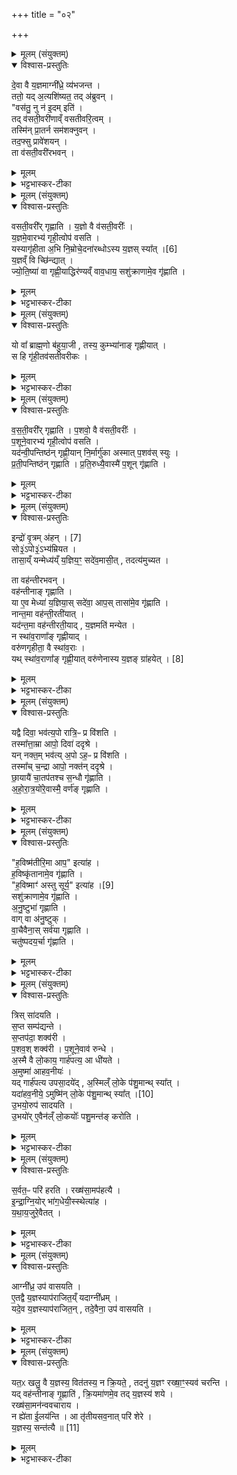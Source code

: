 +++
title = "०२"

+++

<details><summary>मूलम् (संयुक्तम्)</summary>

दे॒वा वै य॒ज्ञमाग्नी᳚ध्रे॒ व्य॑भजन्त॒ ततो॒ यद॒त्यशि॑ष्यत॒ तद॑ब्रुव॒न्वस॑तु॒ नु न॑ इ॒दमिति॒ तद्व॑सती॒वरी॑णाव्ँवसतीवरि॒त्वन्तस्मि॑न्प्रा॒तर्न सम॑शक्नुव॒न्तद॒फ्सु प्रावे॑शय॒न्ता व॑सती॒वरी॑रभवन्
</details>

<details open><summary>विश्वास-प्रस्तुतिः</summary>

दे॒वा वै य॒ज्ञमाग्नी᳚ध्रे॒ व्य॑भजन्त ।  
ततो॒ यद् अ॒त्यशि॑ष्यत॒ तद् अ॑ब्रुवन् ।  
"वस॑तु॒ नु न॑ इ॒दम् इति॑ ।  
तद् व॑सती॒वरी॑णाव्ँ वसतीवरि॒त्वम् ।  
तस्मि॑न् प्रा॒तर्न सम॑शक्नुवन् ।  
तद॒फ्सु प्रावे॑शयन् ।  
ता व॑सती॒वरी॑रभवन् ।  
</details>

<details><summary>मूलम्</summary>

दे॒वा वै य॒ज्ञमाग्नी᳚ध्रे॒ व्य॑भजन्त ।  
ततो॒ यद् अ॒त्यशि॑ष्यत॒ तद् अ॑ब्रुवन् ।  
"वस॑तु॒ नु न॑ इ॒दम् इति॑ ।  
तद् व॑सती॒वरी॑णाव्ँ वसतीवरि॒त्वम् ।  
तस्मि॑न् प्रा॒तर्न सम॑शक्नुवन् ।  
तद॒फ्सु प्रावे॑शयन् ।  
ता व॑सती॒वरी॑रभवन् ।  
</details>

<details><summary>भट्टभास्कर-टीका</summary>

1देवा वा इत्यादि ॥ देवा एव यज्ञमाग्नीध्रे व्यभजन्त विभज्य गृहीतवन्तः । ततो विभक्ताद्यदत्यशिष्यत विभक्तशेषं यदतिरिक्तमासीत् तदब्रुवन् देवाः । नन्विदमपि नोस्माकमेव सर्वेषां साधारणं वसतु । इदमपि श्वः प्रातर्विभक्तारस्स्म इति । तस्माद्वसतीवरीणामपां वसतविरित्वम्, वसतीवरीरूपेण विभक्तशेषस्स्थित इति दर्शयति । वस्तन्वसति[वसनं वसतिः?] तद्वत्यो वसतीवर्यः साधारण्येन गृहीत्वा स्थिताः आपः । 'छन्दसीवनिपौ' इति वनिप्प्रत्ययः, 'वनोरच' इति ङीब्रेफौ, 'अन्येषामपि दृश्यते' इति दीर्घत्वम् । 'कृदिकारादक्तिनः' इति ङीषन्तो वा वसतीशब्दः, व्यत्ययेन वनिप उदात्तत्वम् । वनिर्वा प्रत्ययान्तरम् । तस्मिन्विभक्तशेषे श्वः प्रातः न समशक्नुवन् संविभक्तुं शक्ता नासन् । तदविभागयोग्यं मन्यमानाः देवाः अप्सु प्रावेशयन् क्वाप्युपयोक्ष्यते इति अप्सु निहितवन्तः । यद्बा - किमनेनेत्यप्सु प्राक्षिपन् ता वसतीवर्यो नामाभवन् । 'वा छन्दसि' इति पूर्वसवर्णदीर्घत्वम् ॥
</details>

<details><summary>मूलम् (संयुक्तम्)</summary>

वसती॒वरी᳚र्गृह्णाति य॒ज्ञो वै व॑सती॒वरी᳚र्य॒ज्ञमे॒वारभ्य॑ गृही॒त्वोप॑ वसति॒ यस्यागृ॑हीता अ॒भि नि॒म्रोचे॒दना॑रब्धोऽस्य य॒ज्ञस्स्या᳚त् [6]  
य॒ज्ञव्ँवि च्छि॑न्द्याज्ज्योति॒ष्या॑ वा गृह्णी॒याद्धिर॑ण्यव्ँवाव॒धाय॒ सशु॑क्राणामे॒व गृ॑ह्णाति॒
</details>

<details open><summary>विश्वास-प्रस्तुतिः</summary>

वसती॒वरी᳚र् गृह्णाति ।
य॒ज्ञो वै व॑सती॒वरीः᳚ ।  
य॒ज्ञमे॒वारभ्य॑ गृही॒त्वोप॑ वसति ।  
यस्यागृ॑हीता अ॒भि नि॒म्रोचे॒दना॑रब्धोऽस्य य॒ज्ञस् स्या᳚त् ।[6]  
य॒ज्ञव्ँ वि च्छि॑न्द्यात् ।  
ज्यो॒ति॒ष्या॑ वा गृह्णी॒याद्धिर॑ण्यव्ँ वाव॒धाय॒ सशु॑क्राणामे॒व गृ॑ह्णाति ।  
</details>

<details><summary>मूलम्</summary>

वसती॒वरी᳚र् गृह्णाति ।
य॒ज्ञो वै व॑सती॒वरीः᳚ ।  
य॒ज्ञमे॒वारभ्य॑ गृही॒त्वोप॑ वसति ।  
यस्यागृ॑हीता अ॒भि नि॒म्रोचे॒दना॑रब्धोऽस्य य॒ज्ञस् स्या᳚त् ।[6]  
य॒ज्ञव्ँ वि च्छि॑न्द्यात् ।  
ज्यो॒ति॒ष्या॑ वा गृह्णी॒याद्धिर॑ण्यव्ँ वाव॒धाय॒ सशु॑क्राणामे॒व गृ॑ह्णाति ।  
</details>

<details><summary>भट्टभास्कर-टीका</summary>

2वसतीवरीर्गृह्णातीति विधिः ॥ यज्ञो वा इति । यज्ञशेषस्य तद्रूपेण विततत्वात् । तस्माद्वसतीवरीर्गृहीत्वा य उपवसति यज्ञमेवारभ्य प्रस्तुत्य वसति । यद्वा - यज्ञं गृहीत्वा धारयित्वैव यज्ञमुपवसति । अग्निसमीपे वास उपवासः । यस्येत्यादि । अगृहीता वसतीवरीरभिलक्ष्य निम्रोचेत् अस्तमियात् सूर्यो यस्य यज्ञोनारब्धः स्यात् अप्रस्तुत एव भवेत् पूर्वेद्युः । ततः श्वः उत्तरेद्युः यज्ञं विच्छिन्द्यात् । ज्योतिष्या वा इत्यादि । उल्कया द्योतयित्वा ज्योतिष्मतीर्गृह्णीयात् । मत्वर्थीयो यत्, 'तत्र साधुः' इति वा । केचिदाहुः - 'उपयाम' इत्यनया ऋचा गृह्णीयादिति । तत्र ज्योतिष्मत्या ऋचा ग्राह्याः ज्योतिष्याः । हिरण्यं वा कुम्भेऽवधाय गृह्णीयात् । एवमुभयस्मिन्नपि पक्षे सशुक्राणामेव सादित्यानामेव गृहीता भवन्ति ॥
</details>

<details><summary>मूलम् (संयुक्तम्)</summary>

यो वा᳚ ब्राह्म॒णो ब॑हुया॒जी तस्य॒ कुम्भ्या॑नाङ्गृह्णीया॒थ्स हि गृ॑ही॒तव॑सतीवरीको
</details>

<details open><summary>विश्वास-प्रस्तुतिः</summary>

यो वा᳚ ब्राह्म॒णो ब॑हुया॒जी , तस्य॒ कुम्भ्या॑नाङ् गृह्णीयात् ।  
स हि गृ॑ही॒तव॑सतीवरीकः ।   
</details>

<details><summary>मूलम्</summary>

यो वा᳚ ब्राह्म॒णो ब॑हुया॒जी , तस्य॒ कुम्भ्या॑नाङ् गृह्णीयात् ।  
स हि गृ॑ही॒तव॑सतीवरीकः ।   
</details>

<details><summary>भट्टभास्कर-टीका</summary>

3यो वेति ॥ बहुयाजी सोमयाजी तस्य कुम्भ्याः तदीयगृहकुम्भस्थिताः । तस्य गृहीतवसतीवरीकत्वात् तत्संबन्धिन्यस्सर्वा अप्यापो वसतीवरीतुल्या भवन्तीति ॥
</details>

<details><summary>मूलम् (संयुक्तम्)</summary>

वसती॒वरी᳚र्गृह्णाति प॒शवो॒ वै व॑सती॒वरीः᳚ प॒शूने॒वारभ्य॑ गृही॒त्वोप॑ वसति॒ यद॑न्वी॒पन्तिष्ठ॑न्गृह्णी॒यान्नि॒र्मार्गु॑का अस्मात्प॒शव॑स्स्युᳶ प्रती॒पन्तिष्ठ॑न्गृह्णाति प्रति॒रुध्यै॒वास्मै॑ प॒शून्गृ॑ह्णा॒ति
</details>

<details open><summary>विश्वास-प्रस्तुतिः</summary>

व॒स॒ती॒वरी᳚र् गृह्णाति ।
प॒शवो॒ वै व॑सती॒वरीः᳚ ।  
प॒शूने॒वारभ्य॑ गृही॒त्वोप॑ वसति ।  
यद॑न्वी॒पन्तिष्ठ॑न् गृह्णी॒यान् नि॒र्मार्गु॑का अस्मात् प॒शव॑स् स्युः ।  
प्र॒ती॒पन्तिष्ठ॑न् गृह्णाति ।
प्र॒ति॒रुध्यै॒वास्मै॑ प॒शून् गृ॑ह्णाति ।
</details>

<details><summary>मूलम्</summary>

व॒स॒ती॒वरी᳚र् गृह्णाति ।
प॒शवो॒ वै व॑सती॒वरीः᳚ ।  
प॒शूने॒वारभ्य॑ गृही॒त्वोप॑ वसति ।  
यद॑न्वी॒पन्तिष्ठ॑न् गृह्णी॒यान् नि॒र्मार्गु॑का अस्मात् प॒शव॑स् स्युः ।  
प्र॒ती॒पन्तिष्ठ॑न् गृह्णाति ।
प्र॒ति॒रुध्यै॒वास्मै॑ प॒शून् गृ॑ह्णाति ।
</details>

<details><summary>भट्टभास्कर-टीका</summary>

4वसतीवरीरिति ॥ द्वितीयं विदधाति गुणान्तरमभिधास्यामीति । पशवो वा इति । तद्धेतुत्वात्ताच्छब्द्यम् । यदन्वीपमिति अन्वीपमनुगतस्रोतस्कं तिष्ठन् यत् गृह्णीयात् । यद्वा - अन्वीपं गृह्णीयात् कुम्भेन वा आत्मना वा अनुस्रोतसमवस्थितेन । अनुगता आपोनेनेति 'ऋक्पूः' इति समासान्तः, 'द्व्यन्तरुपसर्गेभ्योप ईत्' । निर्मार्गुकाः विनाशनशीलाः पशवोस्मात्स्युः । मार्ग अन्वेषणे, छान्दस उकञ्। यद्वा - निर्गमनशीलाः, गमेः 'लषपत' इत्यादिना उकञ्, वर्णव्यत्ययो रेफोपजनश्च । प्रतीपमिति । प्रतिस्रोतसं तिष्ठन् तादृशेन कुम्भेन गृह्णीयात् । पूर्ववदीत्वम् । प्रतिरुध्येत्यादि । गतम् ॥
</details>

<details><summary>मूलम् (संयुक्तम्)</summary>

इन्द्रः॑ [7]  
वृ॒त्रम॑ह॒न्थ्सो३॒॑ऽपो३॒॑ऽभ्य॑म्रियत॒ तासा॒य्ँयन्मेध्य॑य्ँय॒ज्ञिय॒ꣳ॒ सदे॑व॒मासी॒त्तदत्य॑मुच्यत॒ ता वह॑न्तीरभव॒न्वह॑न्तीनाङ्गृह्णाति॒ या ए॒व मेध्या॑ य॒ज्ञिया॒स्सदे॑वा॒ आप॒स्तासा॑मे॒व गृ॑ह्णाति॒ नान्त॒मा वह॑न्ती॒रती॑या॒द्यद॑न्त॒मा वह॑न्तीरती॒याद्य॒ज्ञमति॑ मन्येत॒ न स्था॑व॒राणा᳚ङ्गृह्णीया॒द्वरु॑णगृहीता॒ वै स्था॑व॒रा यथ्स्था॑व॒राणा᳚ङ्गृह्णी॒यात् [8]  
वरु॑णेनास्य य॒ज्ञङ्ग्रा॑हये॒द्
</details>

<details open><summary>विश्वास-प्रस्तुतिः</summary>

इन्द्रो॑ वृ॒त्रम् अ॑हन् । [7]   
सो३॒॑ऽपो३॒॑ऽभ्य॑म्रियत ।  
तासा॒य्ँ यन्मेध्य॑य्ँ य॒ज्ञिय॒ꣳ॒ सदे॑व॒मासी॒त् , तदत्य॑मुच्यत ।

ता वह॑न्तीरभवन् ।  
वह॑न्तीनाङ् गृह्णाति ।  
या ए॒व मेध्या॑ य॒ज्ञिया॒स् सदे॑वा॒ आप॒स् तासा॑मे॒व गृ॑ह्णाति ।  
नान्त॒मा वह॑न्ती॒रती॑यात् ।  
यद॑न्त॒मा वह॑न्तीरती॒याद् , य॒ज्ञमति॑ मन्येत ।  
न स्था॑व॒राणा᳚ङ् गृह्णीयाद् ।  
वरु॑णगृहीता॒ वै स्था॑व॒राः ।  
यथ् स्था॑व॒राणा᳚ङ् गृह्णी॒यात् वरु॑णेनास्य य॒ज्ञङ् ग्रा॑हयेत् । [8]  
</details>

<details><summary>मूलम्</summary>

इन्द्रो॑ वृ॒त्रम् अ॑हन् । [7]   
सो३॒॑ऽपो३॒॑ऽभ्य॑म्रियत ।  
तासा॒य्ँ यन्मेध्य॑य्ँ य॒ज्ञिय॒ꣳ॒ सदे॑व॒मासी॒त् , तदत्य॑मुच्यत ।

ता वह॑न्तीरभवन् ।  
वह॑न्तीनाङ् गृह्णाति ।  
या ए॒व मेध्या॑ य॒ज्ञिया॒स् सदे॑वा॒ आप॒स् तासा॑मे॒व गृ॑ह्णाति ।  
नान्त॒मा वह॑न्ती॒रती॑यात् ।  
यद॑न्त॒मा वह॑न्तीरती॒याद् , य॒ज्ञमति॑ मन्येत ।  
न स्था॑व॒राणा᳚ङ् गृह्णीयाद् ।  
वरु॑णगृहीता॒ वै स्था॑व॒राः ।  
यथ् स्था॑व॒राणा᳚ङ् गृह्णी॒यात् वरु॑णेनास्य य॒ज्ञङ् ग्रा॑हयेत् । [8]  
</details>

<details><summary>भट्टभास्कर-टीका</summary>

5इन्द्र इत्यादि ॥ व्याख्यातम् । तासामित्यादि । तासामपां संबन्धि यन्मेध्यादिलक्षणं रूपं तदत्यमुच्यत अतीत्यापो बहिस्स्वयमेवामुच्यत वेगेन मुक्तमभवत् । कर्मकर्तर्यात्मनेपदम् । ता वहन्तीरिति । ततः प्रभृत्यापो वहन्त्योभवन् । तस्माद्वहन्तीनामेव गृह्णाति । मेध्यादिलक्षणा एव गृहीता भवन्ति । नान्तमा इत्यादि । अन्तमा अन्तिकतमा आपो वहन्तरितीयात् अतिक्रम्य नेयात् । 'तमे तादेश्च' इति तादिलोपः । यदि ता अतीयात् यज्ञमेवातिमन्येत, वहन्तीनां मेध्यादिरूपवत्त्वात् । स्थावराः स्थानशीलाः ग्राह्याः तटाकादिस्थाः सरित्स्वपि । 'स्थेशभास' इति वरच् । वरुणगृहीता इति । वरुणेन गृहीता इति निरुद्धत्वात् । 'तृतीया कर्मणि' इति पूर्वपदप्रकृतिस्वरत्वम् । यदित्यादि । गतम् ॥
</details>

<details><summary>मूलम् (संयुक्तम्)</summary>

यद्वै दिवा॒ भव॑त्य॒पो रात्रि॒ᳶ प्र वि॑शति॒ तस्मा᳚त्ता॒म्रा आपो॒ दिवा॑ ददृश्रे॒ यन्नक्त॒म्भव॑त्य॒पोऽह॒ᳶ प्र वि॑शति॒ तस्मा᳚च्च॒न्द्रा आपो॒ नक्त॑न्ददृश्रे छा॒यायै॑ चा॒तप॑तश्च स॒न्धौ गृ॑ह्णात्यहोरा॒त्रयो॑रे॒वास्मै॒ वर्ण॑ङ्गृह्णाति
</details>

<details open><summary>विश्वास-प्रस्तुतिः</summary>

यद्वै दिवा॒ भव॑त्य॒पो रात्रि॒ᳶ प्र वि॑शति ।  
तस्मा᳚त्ता॒म्रा आपो॒ दिवा॑ ददृश्रे ।  
यन् नक्त॒म् भव॑त्य् अ॒पो ऽह॒ᳶ प्र वि॑शति ।  
तस्मा᳚च् च॒न्द्रा आपो॒ नक्त॑न् ददृश्रे ।  
छा॒यायै॑ चा॒तप॑तश्च स॒न्धौ गृ॑ह्णाति ।  
अ॒हो॒रा॒त्र॒यो॑रे॒वास्मै॒ वर्ण॑ङ् गृह्णाति ।  
</details>

<details><summary>मूलम्</summary>

यद्वै दिवा॒ भव॑त्य॒पो रात्रि॒ᳶ प्र वि॑शति ।  
तस्मा᳚त्ता॒म्रा आपो॒ दिवा॑ ददृश्रे ।  
यन् नक्त॒म् भव॑त्य् अ॒पो ऽह॒ᳶ प्र वि॑शति ।  
तस्मा᳚च् च॒न्द्रा आपो॒ नक्त॑न् ददृश्रे ।  
छा॒यायै॑ चा॒तप॑तश्च स॒न्धौ गृ॑ह्णाति ।  
अ॒हो॒रा॒त्र॒यो॑रे॒वास्मै॒ वर्ण॑ङ् गृह्णाति ।  
</details>

<details><summary>भट्टभास्कर-टीका</summary>

6यद्वा इत्यादि ॥ यदा दिवसः प्रवर्तते तदा रात्रिरपः प्रविशति, तस्माद्दिवा आपस्ताम्रा ईषद्रक्ताः दृश्यन्ते शुक्लकृष्णप्रभवत्वात्ताम्रस्य । कर्मणि छान्दसो लिट्, 'इरयोरे' इति रे आदेशः । नक्तमह्नः प्रवेशात् चन्द्राश्शुक्ला आपो दृश्यन्ते । तस्माच्छायातपसन्धौ ग्रहणात् अहोरात्रयोरेव वर्णग्रहणात् उभयानुग्रहलाभः ॥
</details>

<details><summary>मूलम् (संयुक्तम्)</summary>

ह॒विष्म॑तीरि॒मा आप॒ इत्या॑ह ह॒विष्कृ॑तानामे॒व गृ॑ह्णाति ह॒विष्माꣳ॑ अस्तु [9]  
सूर्य॒ इत्या॑ह॒ सशु॑क्राणामे॒व गृ॑ह्णात्यनु॒ष्टुभा॑ गृह्णाति॒ वाग्वा अ॑नु॒ष्टुग्वा॒चैवैना॒स्सर्व॑या गृह्णाति॒ चतु॑ष्पदय॒र्चा गृ॑ह्णाति॒
</details>

<details open><summary>विश्वास-प्रस्तुतिः</summary>

"ह॒विष्म॑तीरि॒मा आप॒" इत्या॑ह ।  
ह॒विष्कृ॑तानामे॒व गृ॑ह्णाति ।  
"ह॒विष्माꣳ॑ अस्तु सूर्य॒" इत्या॑ह ।[9]  
सशु॑क्राणामे॒व गृ॑ह्णाति ।  
अ॒नु॒ष्टुभा॑ गृह्णाति ।  
वाग् वा अ॑नु॒ष्टुक् ।  
वा॒चैवैना॒स् सर्व॑या गृह्णाति ।  
चतु॑ष्पदय॒र्चा गृ॑ह्णाति ।  
</details>

<details><summary>मूलम्</summary>

"ह॒विष्म॑तीरि॒मा आप॒" इत्या॑ह ।  
ह॒विष्कृ॑तानामे॒व गृ॑ह्णाति ।  
"ह॒विष्माꣳ॑ अस्तु सूर्य॒" इत्या॑ह ।[9]  
सशु॑क्राणामे॒व गृ॑ह्णाति ।  
अ॒नु॒ष्टुभा॑ गृह्णाति ।  
वाग् वा अ॑नु॒ष्टुक् ।  
वा॒चैवैना॒स् सर्व॑या गृह्णाति ।  
चतु॑ष्पदय॒र्चा गृ॑ह्णाति ।  
</details>

<details><summary>भट्टभास्कर-टीका</summary>

7"हविष्मतीः' इति ग्रहणमन्त्रः ॥ हविष्कृतानामिति । कृतं हविस्स्वरूपं हविष्ट्वं यासामिति । बहुव्रीहौ निष्ठायाः पूर्वनिपाते 'जातिकालसुखादिम्यः परवचनम्' इति परनिपातः । यद्वा - हविष्ट्वेन संस्कृताः हविष्कृताः । 'तृतीया कर्मणि' इति पूर्वपदप्रकृतिस्वरत्वम् । सशुक्राणामित्यादि । सज्योतिषां सादित्यानाम् । अनुष्टुभेति । 'हविष्मतीः' इत्यनया । छन्दस्तुतिरियं, सर्वस्य वाङ्मयस्यानुष्टुभत्वात् तेनैव गृहीता भवन्ति । चतुष्पदयेति । 'संख्यासुपर्वूस्य' इति लोपस्समासान्तः, 'टाबृचि, इति टाप्, ' पादः पत्' इति पद्वावः ॥
</details>

<details><summary>मूलम् (संयुक्तम्)</summary>

त्रिस्सा॑दयति स॒प्त सम्प॑द्यन्ते स॒प्तप॑दा॒ शक्व॑री प॒शव॒श्शक्व॑री प॒शूने॒वाव॑ रुन्द्धे॒ऽस्मै वै लो॒काय॒ गार्ह॑पत्य॒ आ धी॑यते॒ऽमुष्मा॑ आहव॒नीयो॒ यद्गार्ह॑पत्य उपसा॒दये॑द॒स्मिल्ँ लो॒के प॑शु॒मान्थ्स्या॒द्यदा॑हव॒नीये॒ऽमुष्मि॑न्न् [10]  
लो॒के प॑शु॒मान्थ्स्या॑दु॒भयो॒रुप॑ सादयत्यु॒भयो॑रे॒वैन॑ल्ँलो॒कयोः᳚ पशु॒मन्त॑ङ्करोति
</details>

<details open><summary>विश्वास-प्रस्तुतिः</summary>

त्रिस् सा॑दयति ।  
स॒प्त सम्प॑द्यन्ते ।  
स॒प्तप॑दा॒ शक्व॑री ।  
प॒शव॒श् शक्व॑री । प॒शूने॒वाव॑ रुन्धे ।  
अ॒स्मै वै लो॒काय॒ गार्ह॑पत्य॒ आ धी॑यते ।  
अ॒मुष्मा॑ आहव॒नीयः॑ ।  
यद् गार्ह॑पत्य उपसा॒दये॑द् , अ॒स्मिल्ँ लो॒के प॑शु॒मान्थ् स्या᳚त्  ।  
यदा॑हव॒नीये॒ ऽमुष्मि॑न् लो॒के प॑शु॒मान्थ् स्या᳚त् ।[10]  
उ॒भयो॒रुप॑ सादयति ।  
उ॒भयो॑र् ए॒वैन॑ल्ँ लो॒कयोः᳚ पशु॒मन्त॑ङ् करोति ।
</details>

<details><summary>मूलम्</summary>

त्रिस् सा॑दयति ।  
स॒प्त सम्प॑द्यन्ते ।  
स॒प्तप॑दा॒ शक्व॑री ।  
प॒शव॒श् शक्व॑री । प॒शूने॒वाव॑ रुन्धे ।  
अ॒स्मै वै लो॒काय॒ गार्ह॑पत्य॒ आ धी॑यते ।  
अ॒मुष्मा॑ आहव॒नीयः॑ ।  
यद् गार्ह॑पत्य उपसा॒दये॑द् , अ॒स्मिल्ँ लो॒के प॑शु॒मान्थ् स्या᳚त्  ।  
यदा॑हव॒नीये॒ ऽमुष्मि॑न् लो॒के प॑शु॒मान्थ् स्या᳚त् ।[10]  
उ॒भयो॒रुप॑ सादयति ।  
उ॒भयो॑र् ए॒वैन॑ल्ँ लो॒कयोः᳚ पशु॒मन्त॑ङ् करोति ।
</details>

<details><summary>भट्टभास्कर-टीका</summary>

8त्रिरिति ॥ उभयोरुपसादयतीति विधास्यति । तत्राहवनीयमभितो द्विस्सादयति । सकृज्जधनेन गार्हपत्यम् । सप्तेत्यादि । गतम् । पशुहेतुत्वात्ताच्छब्द्यं शक्वर्याः अस्मा इत्यादि । गतम् । गार्हपत्य इति । औपश्लेषिके अधिकरणे सप्तमी । उभयोरित्यादि । गतम्8 ॥
</details>

<details><summary>मूलम् (संयुक्तम्)</summary>

स॒र्वत॒ᳶ परि॑ हरति॒ रख्ष॑सा॒मप॑हत्या इन्द्राग्नि॒योर्भा॑ग॒धेयी॒स्स्थेत्या॑ह यथाय॒जुरे॒वैतद
</details>

<details open><summary>विश्वास-प्रस्तुतिः</summary>

स॒र्वत॒ᳶ परि॑ हरति ।
रख्ष॑सा॒मप॑हत्यै ।  
इ॒न्द्रा॒ग्नि॒योर् भा॑ग॒धेयी॒स्स्थेत्या॑ह ।  
य॒था॒य॒जुरे॒वैतत् ।  
</details>

<details><summary>मूलम्</summary>

स॒र्वत॒ᳶ परि॑ हरति ।
रख्ष॑सा॒मप॑हत्यै ।  
इ॒न्द्रा॒ग्नि॒योर् भा॑ग॒धेयी॒स्स्थेत्या॑ह ।  
य॒था॒य॒जुरे॒वैतत् ।  
</details>

<details><summary>भट्टभास्कर-टीका</summary>

9सर्वत इति ॥ 'इन्द्राग्नियोः' इत्यादीनि मन्त्रपदानि व्याख्याय यथा यजुर्वदति 'जागृत'9 इति तथा भवत्येव जाग्रत्येव ॥
</details>

<details><summary>मूलम् (संयुक्तम्)</summary>

आग्नी᳚ध्र॒ उप॑ वासयत्ये॒तद्वै य॒ज्ञस्याप॑राजित॒य्ँयदाग्नी᳚ध्र॒य्ँयदे॒व य॒ज्ञस्याप॑राजित॒न्तदे॒वैना॒ उप॑ वासयति॒
</details>

<details open><summary>विश्वास-प्रस्तुतिः</summary>

आग्नी᳚ध्र॒ उप॑ वासयति ।  
ए॒तद्वै य॒ज्ञस्याप॑राजित॒य्ँ यदाग्नी᳚ध्रम् ।  
यदे॒व य॒ज्ञस्याप॑राजित॒न् , तदे॒वैना॒ उप॑ वासयति ।
</details>

<details><summary>मूलम्</summary>

आग्नी᳚ध्र॒ उप॑ वासयति ।  
ए॒तद्वै य॒ज्ञस्याप॑राजित॒य्ँ यदाग्नी᳚ध्रम् ।  
यदे॒व य॒ज्ञस्याप॑राजित॒न् , तदे॒वैना॒ उप॑ वासयति ।
</details>

<details><summary>भट्टभास्कर-टीका</summary>

10यज्ञार्थमाप उपवासयति आग्नीध्रमुपेत्य रात्रिं वासयति वसतविरीः । अपराजितमिति । रक्षःप्रभृतिभिरनभिभूतं स्थानम्, अग्नीधश्शरणम् । 'अग्नीधश्शरणे रण्' । तदेवेति । तत्स्थानमुपेत्य एना वसतीवरीर्वासयति ॥
</details>

<details><summary>मूलम् (संयुक्तम्)</summary>

यत॒ᳵ खलु॒ वै य॒ज्ञस्य॒ वित॑तस्य॒ न क्रि॒यते॒ तदनु॑ य॒ज्ञꣳ रख्षा॒ꣳ॒स्यव॑ चरन्ति॒ यद्वह॑न्तीनाङ्गृ॒ह्णाति॑ क्रि॒यमा॑णमे॒व तद्य॒ज्ञस्य॑ शये॒ रख्ष॑सा॒मन॑न्ववचाराय॒ न ह्ये॑ता ई॒लय॒न्त्या तृ॑तीयसव॒नात्परि॑ शेरे य॒ज्ञस्य॒ सन्त॑त्यै ॥ [11]  
</details>

<details open><summary>विश्वास-प्रस्तुतिः</summary>

यत॒ᳵ खलु॒ वै य॒ज्ञस्य॒ वित॑तस्य॒ न क्रि॒यते॒ , तदनु॑ य॒ज्ञꣳ रख्षा॒ꣳ॒स्यव॑ चरन्ति ।  
यद् वह॑न्तीनाङ् गृ॒ह्णाति॑ , क्रि॒यमा॑णमे॒व तद् य॒ज्ञस्य॑ शये ।  
रख्ष॑सा॒मन॑न्ववचाराय ।  
न ह्ये॑ता ई॒लय॑न्ति ।
आ तृ॑तीयसव॒नात् परि॑ शेरे ।  
य॒ज्ञस्य॒ सन्त॑त्यै ॥ [11]  
</details>

<details><summary>मूलम्</summary>

यत॒ᳵ खलु॒ वै य॒ज्ञस्य॒ वित॑तस्य॒ न क्रि॒यते॒ , तदनु॑ य॒ज्ञꣳ रख्षा॒ꣳ॒स्यव॑ चरन्ति ।  
यद् वह॑न्तीनाङ् गृ॒ह्णाति॑ , क्रि॒यमा॑णमे॒व तद् य॒ज्ञस्य॑ शये ।  
रख्ष॑सा॒मन॑न्ववचाराय ।  
न ह्ये॑ता ई॒लय॑न्ति ।
आ तृ॑तीयसव॒नात् परि॑ शेरे ।  
य॒ज्ञस्य॒ सन्त॑त्यै ॥ [11]  
</details>

<details><summary>भट्टभास्कर-टीका</summary>

11यतः खल्वित्यादि ॥ यज्ञस्य वितायमानस्य संबन्धि कर्म यतः यतः मभृति न क्रियते तदनु तदेव लक्षीकृत्य हेतुं वा कृत्वा रक्षांसि यज्ञं तस्मिंस्तस्मिन् छिद्रे अवचरन्ति अवकुर्वन्ति, तस्माद्वहन्तीनां गृह्णाति । तत्कर्म क्रियमाणमेव शये शेते लुप्तं न भवति । 'लोपस्त आत्मनेपदेषु' इति तलोपः । वहन्तीग्रहणं स्वयंयज्ञत्वात् वहन्तीनाम् । यथोक्तं 'वहन्तीनां गृह्णाति या एव मेध्या यज्ञियास्सदेवा आपः' इति । तस्माच्छिद्राभावाद्रक्षसामनन्वचाराय भवति । न ह्येता ईलन्ति गच्छन्ति आतृतीयसवनात् परिशेरे परिशेरते अविचलिता अवतिष्ठन्ते । पूवर्वत्तलोपः, 'अतो गुणे' पररूपत्वम् । तत् यज्ञस्याविच्छेदाय अविच्छेदेव चन्द्रो [च्छेदेन चलना] भावः ॥

इति षष्ठे चतुर्थे द्वितीयोनुवाकः ॥  
</details>
